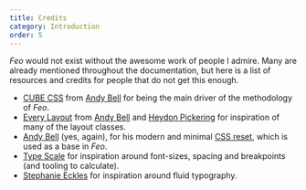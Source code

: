 ```yaml
---
title: Credits
category: Introduction
order: 5
---
```


_Feo_ would not exist without the awesome work of people I admire. Many are already mentioned throughout the documentation, but here is a list of resources and credits for people that do not get this enough.

- [CUBE CSS](https://cube.fyi/) from [Andy Bell](https://twitter.com/piccalilli_) for being the main driver of the methodology of _Feo_.
- [Every Layout](https://every-layout.dev/) from [Andy Bell](https://twitter.com/piccalilli_) and [Heydon Pickering](https://twitter.com/heydonworks) for inspiration of many of the layout classes.
- [Andy Bell](https://twitter.com/piccalilli_) (yes, again), for his modern and minimal [CSS reset](https://piccalil.li/blog/a-modern-css-reset/), which is used as a base in _Feo_.
- [Type Scale](https://type-scale.com/) for inspiration around font-sizes, spacing and breakpoints (and tooling to calculate).
- [Stephanie Eckles](https://moderncss.dev/generating-font-size-css-rules-and-creating-a-fluid-type-scale/) for inspiration around fluid typography.
